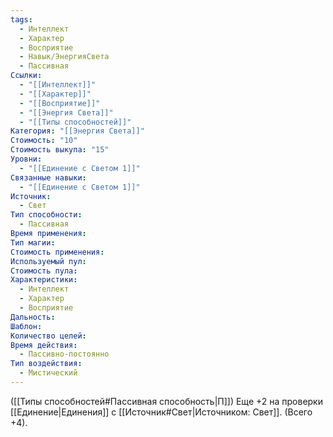 ```yaml
---
tags:
  - Интеллект
  - Характер
  - Восприятие
  - Навык/ЭнергияСвета
  - Пассивная
Ссылки:
  - "[[Интеллект]]"
  - "[[Характер]]"
  - "[[Восприятие]]"
  - "[[Энергия Света]]"
  - "[[Типы способностей]]"
Категория: "[[Энергия Света]]"
Стоимость: "10"
Стоимость выкупа: "15"
Уровни:
  - "[[Единение с Светом 1]]"
Связанные навыки:
  - "[[Единение с Светом 1]]"
Источник:
  - Свет
Тип способности:
  - Пассивная
Время применения: 
Тип магии: 
Стоимость применения: 
Используемый пул: 
Стоимость пула: 
Характеристики:
  - Интеллект
  - Характер
  - Восприятие
Дальность: 
Шаблон: 
Количество целей: 
Время действия:
  - Пассивно-постоянно
Тип воздействия:
  - Мистический
---
```

([[Типы способностей#Пассивная способность|П]]) Еще +2 на проверки [[Единение|Единения]] с [[Источник#Свет|Источником: Свет]]. (Всего +4).